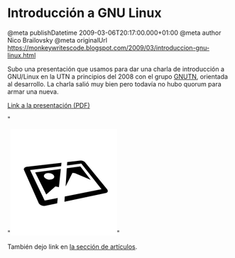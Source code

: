 # Introducción a GNU Linux

@meta publishDatetime 2009-03-06T20:17:00.000+01:00
@meta author Nico Brailovsky
@meta originalUrl https://monkeywritescode.blogspot.com/2009/03/introduccion-gnu-linux.html

Subo una presentación que usamos para dar una charla de introducción a GNU/Linux en la UTN a principios del 2008 con el grupo [GNUTN](/blog_md/youfoundadeadlink.md), orientada al desarrollo. La charla salió muy bien pero todavía no hubo quorum para armar una nueva.

[Link a la presentación (PDF)](https://example.net/articles/introduccion_y_programacion_grafica.pdf "Introducion a GNU/Linux")

"

"[![Original: ./blog_img/img_lost.png](/blog_img/img_lost.png)](/blog_md/youfoundadeadlink.md)"

También dejo link en [la sección de artículos](/blog_md/youfoundadeadlink.md).

